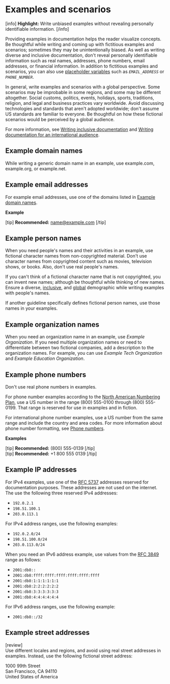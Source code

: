 # Examples and scenarios

[info] **Highlight:** Write unbiased examples without revealing personally identifiable information. [/info]  

Providing examples in documentation helps the reader visualize concepts. Be thoughtful while writing and coming up with fictitious examples and scenarios; sometimes they may be unintentionally biased. As well as writing diverse and inclusive documentation, don't reveal personally identifiable information such as real names, addresses, phone numbers, email addresses, or financial information. In addition to fictitious examples and scenarios, you can also use [placeholder variables](https://make.wordpress.org/docs/style-guide/developer-content/placeholders/#placeholder-variables) such as <var><code>EMAIL_ADDRESS</var></code> or <var><code>PHONE_NUMBER</var></code>.

In general, write examples and scenarios with a global perspective. Some scenarios may be improbable in some regions, and some may be different altogether. Social customs, politics, events, holidays, sports, traditions, religion, and legal and business practices vary worldwide. Avoid discussing technologies and standards that aren't adopted worldwide; don't assume US standards are familiar to everyone. Be thoughtful on how these fictional scenarios would be perceived by a global audience.  

For more information, see [Writing inclusive documentation](https://make.wordpress.org/docs/style-guide/general-guidelines/inclusivity/) and [Writing documentation for an international audience](https://make.wordpress.org/docs/style-guide/general-guidelines/global-audience/).

## Example domain names

While writing a generic domain name in an example, use example.com, example.org, or example.net.

## Example email addresses

For example email addresses, use one of the domains listed in [Example domain names](#example-domain-names).

**Example**  

[tip] **Recommended:** name@example.com [/tip]  

## Example person names

When you need people's names and their activities in an example, use fictional character names from non-copyrighted material. Don't use character names from copyrighted content such as movies, television shows, or books. Also, don't use real people's names.

If you can't think of a fictional character name that is not copyrighted, you can invent new names; although be thoughtful while thinking of new names. Ensure a diverse, [inclusive](https://make.wordpress.org/docs/style-guide/general-guidelines/inclusivity/), and [global](https://make.wordpress.org/docs/style-guide/general-guidelines/global-audience/) demographic while writing examples with people's names.

If another guideline specifically defines fictional person names, use those names in your examples.

## Example organization names

When you need an organization name in an example, use *Example Organization*. If you need multiple organization names or need to differentiate between two fictional companies, add a description to the organization names. For example, you can use *Example Tech Organization* and *Example Education Organization*.  

## Example phone numbers

Don't use real phone numbers in examples.

For phone number examples according to the [North American Numbering Plan](https://make.wordpress.org/docs/style-guide/formatting/phone-numbers/#north-american-phone-numbers), use a US number in the range (800) 555-0100 through (800) 555-0199. That range is reserved for use in examples and in fiction.

For international phone number examples, use a US number from the same range and include the country and area codes. For more information about phone number formatting, see [Phone numbers](https://make.wordpress.org/docs/style-guide/formatting/phone-numbers/).

**Examples**  

[tip] **Recommended:** (800) 555-0139 [/tip]  
[tip] **Recommended:** +1 800 555 0139 [/tip]  

## Example IP addresses

For IPv4 examples, use one of the [RFC 5737](https://tools.ietf.org/html/rfc5737) addresses reserved for documentation purposes. These addresses are not used on the internet. The use the following three reserved IPv4 addresses:
- `192.0.2.1`
- `198.51.100.1`
- `203.0.113.1`

For IPv4 address ranges, use the following examples:
- `192.0.2.0/24`
- `198.51.100.0/24`
- `203.0.113.0/24`

When you need an IPv6 address example, use values from the [RFC 3849](https://tools.ietf.org/html/rfc3849) range as follows:  
- `2001:db8::`
- `2001:db8:ffff:ffff:ffff:ffff:ffff:ffff`
- `2001:db8:1:1:1:1:1:1`
- `2001:db8:2:2:2:2:2:2`
- `2001:db8:3:3:3:3:3:3`
- `2001:db8:4:4:4:4:4:4`

For IPv6 address ranges, use the following example:
- `2001:db8::/32`

## Example street addresses

[review]  
Use different locales and regions, and avoid using real street addresses in examples. Instead, use the following fictional street address:

1000 99th Street<br />
San Francisco, CA 94110<br />
United States of America
